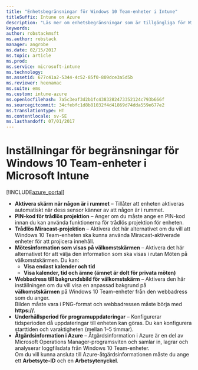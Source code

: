 ```yaml
---
title: "Enhetsbegränsningar för Windows 10 Team-enheter i Intune"
titleSuffix: Intune on Azure
description: "Läs mer om enhetsbegränsningar som är tillgängliga för Windows 10 Team-enheter.”"
keywords: 
author: robstackmsft
ms.author: robstack
manager: angrobe
ms.date: 02/15/2017
ms.topic: article
ms.prod: 
ms.service: microsoft-intune
ms.technology: 
ms.assetid: 677c41a2-5344-4c52-85f0-809dce3a5d5b
ms.reviewer: heenamac
ms.suite: ems
ms.custom: intune-azure
ms.openlocfilehash: 7a5c3eaf3d2b1fc4383282473352124c793b666f
ms.sourcegitcommit: 34cfebfc1d8b81032f4d41869d74dda559e677e2
ms.translationtype: HT
ms.contentlocale: sv-SE
ms.lasthandoff: 07/01/2017
---
```

# <a name="windows-10-team-device-restriction-settings-in-microsoft-intune"></a>Inställningar för begränsningar för Windows 10 Team-enheter i Microsoft Intune

[!INCLUDE[azure_portal](./includes/azure_portal.md)]

- **Aktivera skärm när någon är i rummet** – Tillåter att enheten aktiveras automatiskt när dess sensor känner av att någon är i rummet.
- **PIN-kod för trådlös projektion** – Anger om du måste ange en PIN-kod innan du kan använda funktionerna för trådlös projektion för enheten.
- **Trådlös Miracast-projektion** – Aktivera det här alternativet om du vill att Windows 10 Team-enheten ska kunna använda Miracast-aktiverade enheter för att projicera innehåll.
- **Mötesinformation som visas på välkomstskärmen** – Aktivera det här alternativet för att välja den information som ska visas i rutan Möten på välkomstskärmen. Du kan:
    - **Visa endast kalender och tid**
    - **Visa kalender, tid och ämne (ämnet är dolt för privata möten)**
- **Webbadress till bakgrundsbild för välkomstskärm** – Aktivera den här inställningen om du vill visa en anpassad bakgrund på **välkomstskärmen** på Windows 10 Team-enheter från den webbadress som du anger.<br>Bilden måste vara i PNG-format och webbadressen måste börja med **https://**.
- **Underhållsperiod för programuppdateringar** – Konfigurerar tidsperioden då uppdateringar till enheten kan göras. Du kan konfigurera starttiden och varaktigheten (mellan 1–5 timmar).
- **Åtgärdsinformation i Azure** – Åtgärdsinformation i Azure är en del av Microsoft Operations Manager-programsviten och samlar in, lagrar och analyserar loggfilsdata från Windows 10 Team-enheter.<br>Om du vill kunna ansluta till Azure-åtgärdsinformationen måste du ange ett **Arbetsyte-ID** och en **Arbetsytenyckel**.
